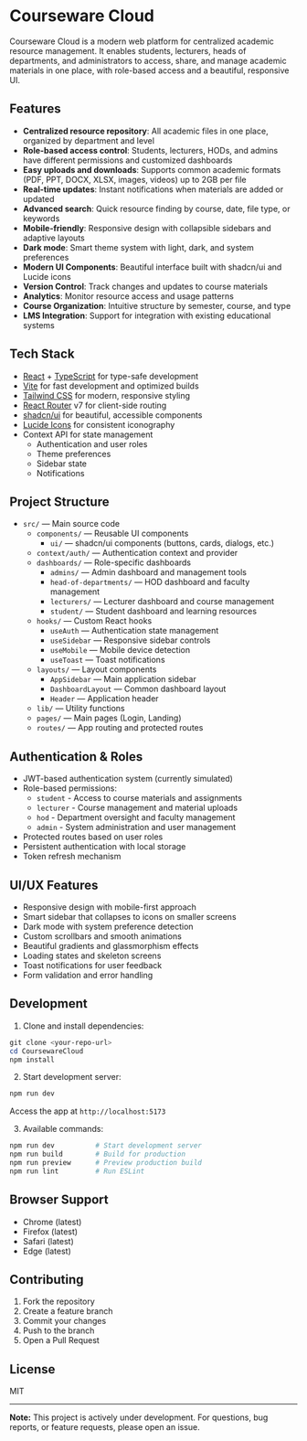 # Courseware Cloud

Courseware Cloud is a modern web platform for centralized academic resource management. It enables students, lecturers, heads of departments, and administrators to access, share, and manage academic materials in one place, with role-based access and a beautiful, responsive UI.

## Features
- **Centralized resource repository**: All academic files in one place, organized by department and level
- **Role-based access control**: Students, lecturers, HODs, and admins have different permissions and customized dashboards
- **Easy uploads and downloads**: Supports common academic formats (PDF, PPT, DOCX, XLSX, images, videos) up to 2GB per file
- **Real-time updates**: Instant notifications when materials are added or updated
- **Advanced search**: Quick resource finding by course, date, file type, or keywords
- **Mobile-friendly**: Responsive design with collapsible sidebars and adaptive layouts
- **Dark mode**: Smart theme system with light, dark, and system preferences
- **Modern UI Components**: Beautiful interface built with shadcn/ui and Lucide icons
- **Version Control**: Track changes and updates to course materials
- **Analytics**: Monitor resource access and usage patterns
- **Course Organization**: Intuitive structure by semester, course, and type
- **LMS Integration**: Support for integration with existing educational systems

## Tech Stack
- [React](https://react.dev/) + [TypeScript](https://www.typescriptlang.org/) for type-safe development
- [Vite](https://vitejs.dev/) for fast development and optimized builds
- [Tailwind CSS](https://tailwindcss.com/) for modern, responsive styling
- [React Router](https://reactrouter.com/) v7 for client-side routing
- [shadcn/ui](https://ui.shadcn.com/) for beautiful, accessible components
- [Lucide Icons](https://lucide.dev/) for consistent iconography
- Context API for state management
  - Authentication and user roles
  - Theme preferences
  - Sidebar state
  - Notifications

## Project Structure
- `src/` — Main source code
  - `components/` — Reusable UI components
    - `ui/` — shadcn/ui components (buttons, cards, dialogs, etc.)
  - `context/auth/` — Authentication context and provider
  - `dashboards/` — Role-specific dashboards
    - `admins/` — Admin dashboard and management tools
    - `head-of-departments/` — HOD dashboard and faculty management
    - `lecturers/` — Lecturer dashboard and course management
    - `student/` — Student dashboard and learning resources
  - `hooks/` — Custom React hooks
    - `useAuth` — Authentication state management
    - `useSidebar` — Responsive sidebar controls
    - `useMobile` — Mobile device detection
    - `useToast` — Toast notifications
  - `layouts/` — Layout components
    - `AppSidebar` — Main application sidebar
    - `DashboardLayout` — Common dashboard layout
    - `Header` — Application header
  - `lib/` — Utility functions
  - `pages/` — Main pages (Login, Landing)
  - `routes/` — App routing and protected routes

## Authentication & Roles
- JWT-based authentication system (currently simulated)
- Role-based permissions:
  - `student` - Access to course materials and assignments
  - `lecturer` - Course management and material uploads
  - `hod` - Department oversight and faculty management
  - `admin` - System administration and user management
- Protected routes based on user roles
- Persistent authentication with local storage
- Token refresh mechanism

## UI/UX Features
- Responsive design with mobile-first approach
- Smart sidebar that collapses to icons on smaller screens
- Dark mode with system preference detection
- Custom scrollbars and smooth animations
- Beautiful gradients and glassmorphism effects
- Loading states and skeleton screens
- Toast notifications for user feedback
- Form validation and error handling

## Development
1. Clone and install dependencies:
```powershell
git clone <your-repo-url>
cd CoursewareCloud
npm install
```

2. Start development server:
```powershell
npm run dev
```
Access the app at `http://localhost:5173`

3. Available commands:
```powershell
npm run dev          # Start development server
npm run build        # Build for production
npm run preview      # Preview production build
npm run lint         # Run ESLint
```

## Browser Support
- Chrome (latest)
- Firefox (latest)
- Safari (latest)
- Edge (latest)

## Contributing
1. Fork the repository
2. Create a feature branch
3. Commit your changes
4. Push to the branch
5. Open a Pull Request

## License
MIT

---

**Note:** This project is actively under development. For questions, bug reports, or feature requests, please open an issue.